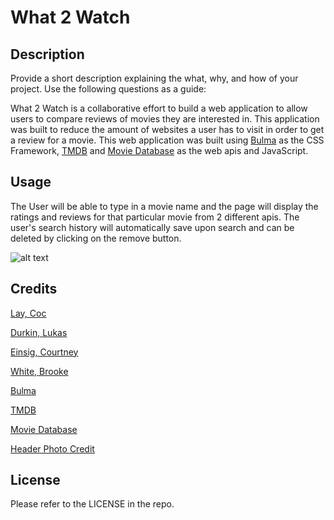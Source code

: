 # What 2 Watch

## Description

Provide a short description explaining the what, why, and how of your project. Use the following questions as a guide:

What 2 Watch is a collaborative effort to build a web application to allow users to compare reviews of movies they are interested in. This application was built to reduce the amount of websites a user has to visit in order to get a review for a movie. This web application was built using [Bulma](https://bulma.io/) as the CSS Framework, [TMDB]( https://developers.themoviedb.org/3/getting-started/introduction) and [Movie Database](https://rapidapi.com/standingapi-standingapi-default/api/moviesdb5/) as the web apis and JavaScript. 

## Usage

The User will be able to type in a movie name and the page will display the ratings and reviews for that particular movie from 2 different apis. The user's search history will automatically save upon search and can be deleted by clicking on the remove button.

![alt text](assets/images/screenshot.png)

## Credits

[Lay, Coc](https://github.com/coclay1)

[Durkin, Lukas](https://github.com/DukeLurkin)

[Einsig, Courtney](https://github.com/CmEinsig)

[White, Brooke](https://github.com/bro74)

[Bulma](https://bulma.io/)

[TMDB]( https://developers.themoviedb.org/3/getting-started/introduction)

[Movie Database](https://rapidapi.com/standingapi-standingapi-default/api/moviesdb5/)

[Header Photo Credit](https://unsplash.com/)

## License

Please refer to the LICENSE in the repo.